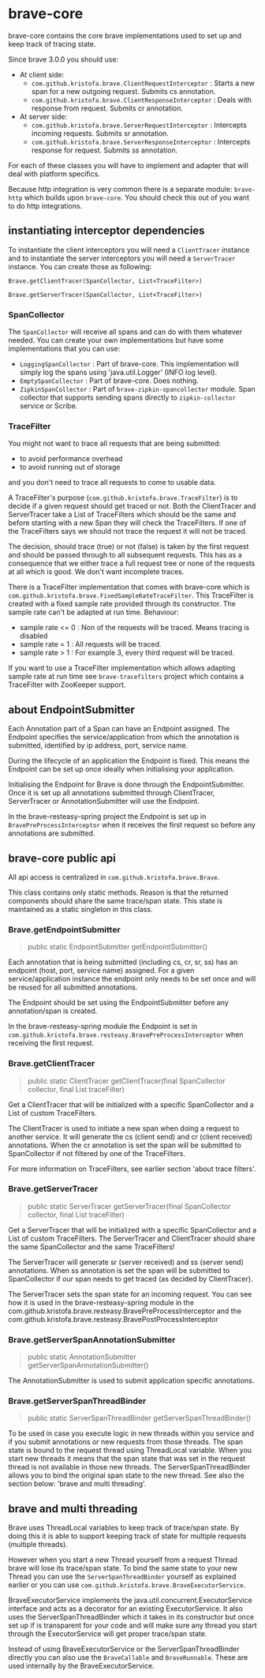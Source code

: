 # brave-core #

brave-core contains the core brave implementations used to set up and keep track of
tracing state. 

Since brave 3.0.0 you should use:
 
   * At client side:
      * `com.github.kristofa.brave.ClientRequestInterceptor` : Starts a new span for a new outgoing request. Submits cs annotation.
      * `com.github.kristofa.brave.ClientResponseInterceptor` : Deals with response from request. Submits cr annotation.
   * At server side:
      * `com.github.kristofa.brave.ServerRequestInterceptor` : Intercepts incoming requests. Submits sr annotation.
      * `com.github.kristofa.brave.ServerResponseInterceptor` : Intercepts response for request. Submits ss annotation.

For each of these classes you will have to implement and adapter that will deal with platform specifics.

Because http integration is very common there is a separate module: `brave-http` which builds upon `brave-core`.
You should check this out of you want to do http integrations.

## instantiating interceptor dependencies

To instantiate the client interceptors you will need a `ClientTracer` instance and to
instantiate the server interceptors you will need a `ServerTracer` instance. You can create those as following:

`Brave.getClientTracer(SpanCollector, List<TraceFilter>)`

`Brave.getServerTracer(SpanCollector, List<TraceFilter>)`

### SpanCollector ###

The `SpanCollector` will receive all spans and can do with them whatever needed. You can create your own
implementations but have some implementations that you can use:

   * `LoggingSpanCollector` : Part of brave-core. This implementation will simply log the spans using 'java.util.Logger' (INFO log level).
   * `EmptySpanCollector` : Part of brave-core. Does nothing.
   * `ZipkinSpanCollector` : Part of `brave-zipkin-spancollector` module. Span collector that supports sending spans directly to `zipkin-collector` service or Scribe.

### TraceFilter ###

You might not want to trace all requests that are being submitted:

   * to avoid performance overhead
   * to avoid running out of storage

and you don't need to trace all requests to come to usable data.

A TraceFilter's purpose (`com.github.kristofa.brave.TraceFilter`) is to decide if a given 
request should get traced or not. Both
the ClientTracer and ServerTracer take a List of TraceFilters which should be the same
and before starting with a new Span they will check the TraceFilters. If one of 
the TraceFilters says we should not trace the request it will not be traced.

The decision, should trace (true) or not (false) is taken by the first request and should
be passed through to all subsequent requests. This has as a consequence that we either
trace a full request tree or none of the requests at all which is good. We don't want incomplete traces.

There is a TraceFilter implementation that comes with brave-core which is 
`com.github.kristofa.brave.FixedSampleRateTraceFilter`. This 
TraceFilter is created with a fixed sample rate provided through its constructor. The
sample rate can't be adapted at run time.  Behaviour:

*   sample rate <= 0 : Non of the requests will be traced. Means tracing is disabled
*   sample rate = 1 : All requests will be traced.
*   sample rate > 1 : For example 3, every third request will be traced.

If you want to use a TraceFilter implementation which allows adapting sample rate at run
time see `brave-tracefilters` project which contains a TraceFilter with ZooKeeper support.



## about EndpointSubmitter ##

Each Annotation part of a Span can have an Endpoint assigned. 
The Endpoint specifies the service/application from which the annotation is submitted, identified by
ip address, port, service name.

During the lifecycle of an application the Endpoint is fixed. This means the Endpoint can
be set up once ideally when initialising your application.

Initialising the Endpoint for Brave is done through the EndpointSubmitter.  Once it is set up all
annotations submitted through ClientTracer, ServerTracer or AnnotationSubmitter will use the Endpoint.

In the brave-resteasy-spring project the Endpoint is set up in `BravePreProcessInterceptor` when it
receives the first request so before any annotations are submitted.


## brave-core public api ##

All api access is centralized in `com.github.kristofa.brave.Brave`.

This class contains only static methods. Reason is that the returned components should
share the same trace/span state. This state is maintained as a static singleton in this
class.

### Brave.getEndpointSubmitter ##

> public static EndpointSubmitter getEndpointSubmitter()

Each annotation that is being submitted (including cs, cr, sr, ss) has an endpoint 
(host, port, service name) assigned. For a given service/application instance the endpoint 
only needs to be set once and will be reused for all submitted annotations.

The Endpoint should be set using the EndpointSubmitter before any annotation/span is
created.  

In the brave-resteasy-spring module the Endpoint is set in 
`com.github.kristofa.brave.resteasy.BravePreProcessInterceptor` when receiving the first
request.

### Brave.getClientTracer ###

> public static ClientTracer getClientTracer(final SpanCollector collector, final List<TraceFilter> traceFilter)

Get a ClientTracer that will be initialized with a specific SpanCollector and a List of custom TraceFilters.

The ClientTracer is used to initiate a new span when doing a request to another service. It will generate the cs 
(client send) and cr (client received) annotations. When the cr annotation is set the span 
will be submitted to SpanCollector if not filtered by one of the TraceFilters.

For more information on TraceFilters, see earlier section 'about trace filters'.


### Brave.getServerTracer ###

> public static ServerTracer getServerTracer(final SpanCollector collector, final List<TraceFilter> traceFilter)

Get a ServerTracer that will be initialized with a specific SpanCollector and a List of custom TraceFilters.
The ServerTracer and ClientTracer should share the same SpanCollector and the same TraceFilters!

The ServerTracer will generate sr (server received) and ss (server send) annotations. When ss annotation is set
the span will be submitted to SpanCollector if our span needs to get traced (as decided by ClientTracer).

The ServerTracer sets the span state for an incoming request. You can see how it is
used in the brave-resteasy-spring module in the com.github.kristofa.brave.resteasy.BravePreProcessInterceptor
and the com.github.kristofa.brave.resteasy.BravePostProcessInterceptor


### Brave.getServerSpanAnnotationSubmitter ###

> public static AnnotationSubmitter getServerSpanAnnotationSubmitter()

The AnnotationSubmitter is used to submit application specific annotations.

### Brave.getServerSpanThreadBinder ###

> public static ServerSpanThreadBinder getServerSpanThreadBinder()

To be used in case you execute logic in new threads within you service and if you submit 
annotations or new requests from those threads.
The span state is bound to the request thread using ThreadLocal variable. When you start new threads it means
that the span state that was set in the request thread is not available in those new
threads. The ServerSpanThreadBinder allows you to bind the original span state to the
new thread. See also the section below: 'brave and multi threading'.


## brave and multi threading ##

Brave uses ThreadLocal variables to keep track of trace/span state. By doing this it is
able to support keeping track of state for multiple requests (multiple threads).

However when you start a new Thread yourself from a request Thread brave will lose its trace/span state.
To bind the same state to your new Thread you can use the `ServerSpanThreadBinder` yourself as explained earlier
or you can use `com.github.kristofa.brave.BraveExecutorService`.

BraveExecutorService implements the java.util.concurrent.ExecutorService interface and acts as a decorator for
an existing ExecutorService.  It also uses the ServerSpanThreadBinder which it takes in its constructor but
once set up if is transparent for your code and will make sure any thread you start through the ExecutorService
will get proper trace/span state.

Instead of using BraveExecutorService or the ServerSpanThreadBinder directly you can also
use the `BraveCallable` and `BraveRunnable`. These are used internally by the BraveExecutorService.
